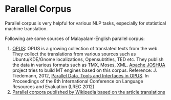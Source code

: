 Parallel Corpus
===============

Parallel corpus is very helpful for various NLP tasks, especially for statistical machine translation.

Following are some sources of Malayalam-English parallel corpus:

1. [OPUS](http://opus.nlpl.eu/): OPUS is a growing collection of translated texts from the web. They collect the translations from various sources such as Ubuntu/KDE/Gnome localizations, Opensubtitles, TED etc. They publish the data in various formats such as TMX, Moses, XML.  [Apache JOSHUA](https://cwiki.apache.org/confluence/display/JOSHUA/Apache+Joshua+Home) project tries to build MT engines based on this corpus. Reference: J. Tiedemann, 2012, [Parallel Data, Tools and Interfaces in OPUS](http://www.lrec-conf.org/proceedings/lrec2012/pdf/463_Paper.pdf). In Proceedings of the 8th International Conference on Language Resources and Evaluation (LREC 2012)
2. [Parallel corpora published by Wikipedia based on the article translations](https://www.mediawiki.org/wiki/Content_translation/Published_translations#Parallel_corpora)